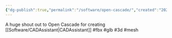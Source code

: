 ```yaml
---
{"dg-publish":true,"permalink":"/software/open-cascade/","created":"2025-01-10T14:33:07.923-06:00"}
---
```


A huge shout out to Open Cascade for creating [[Software/CADAssistant\|CADAssistant]]
#fbx
#glb
#3d
#mesh